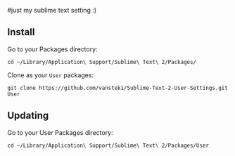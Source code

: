 #just my sublime text setting :)

## Install

Go to your Packages directory:

```
cd ~/Library/Application\ Support/Sublime\ Text\ 2/Packages/
```

Clone as your `User` packages:

```
git clone https://github.com/vansteki/Sublime-Text-2-User-Settings.git User
```

## Updating

Go to your User Packages directory:

```
cd ~/Library/Application\ Support/Sublime\ Text\ 2/Packages/User
```
